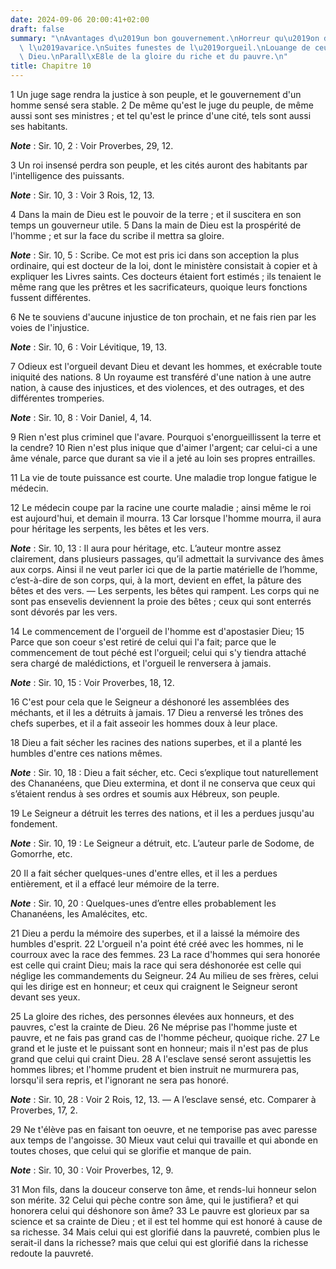 ```yaml
---
date: 2024-09-06 20:00:41+02:00
draft: false
summary: "\nAvantages d\u2019un bon gouvernement.\nHorreur qu\u2019on doit avoir de\
  \ l\u2019avarice.\nSuites funestes de l\u2019orgueil.\nLouange de ceux qui craignent\
  \ Dieu.\nParall\xE8le de la gloire du riche et du pauvre.\n"
title: Chapitre 10
---
```





1 Un juge sage rendra la justice à son peuple, et le gouvernement d'un homme sensé sera stable. 2 De même qu'est le juge du peuple, de même aussi sont ses ministres ; et tel qu'est le prince d'une cité, tels sont aussi ses habitants.

***Note*** :  Sir. 10, 2 : Voir Proverbes, 29, 12.

3 Un roi insensé perdra son peuple, et les cités auront des habitants par l'intelligence des puissants.

***Note*** :  Sir. 10, 3 : Voir 3 Rois, 12, 13.

4 Dans la main de Dieu est le pouvoir de la terre ; et il suscitera en son temps un gouverneur utile. 5 Dans la main de Dieu est la prospérité de l'homme ; et sur la face du scribe il mettra sa gloire.

***Note*** :  Sir. 10, 5 : Scribe. Ce mot est pris ici dans son acception la plus ordinaire, qui est docteur de la loi, dont le ministère consistait à copier et à expliquer les Livres saints. Ces docteurs étaient fort estimés ; ils tenaient le même rang que les prêtres et les sacrificateurs, quoique leurs fonctions fussent différentes.


6 Ne te souviens d'aucune injustice de ton prochain, et ne fais rien par les voies de l'injustice.

***Note*** :  Sir. 10, 6 : Voir Lévitique, 19, 13.


7 Odieux est l'orgueil devant Dieu et devant les hommes, et exécrable toute iniquité des nations. 8 Un royaume est transféré d'une nation à une autre nation, à cause des injustices, et des violences, et des outrages, et des différentes tromperies.

***Note*** :  Sir. 10, 8 : Voir Daniel, 4, 14.

9 Rien n'est plus criminel que l'avare. Pourquoi s'enorgueillissent la terre et la cendre? 10 Rien n'est plus inique que d'aimer l'argent; car celui-ci a une âme vénale, parce que durant sa vie il a jeté au loin ses propres entrailles.


11 La vie de toute puissance est courte. Une maladie trop longue fatigue le médecin.


12 Le médecin coupe par la racine une courte maladie ; ainsi même le roi est aujourd'hui, et demain il mourra. 13 Car lorsque l'homme mourra, il aura pour héritage les serpents, les bêtes et les vers.

***Note*** :  Sir. 10, 13 : Il aura pour héritage, etc. L’auteur montre assez clairement, dans plusieurs passages, qu’il admettait la survivance des âmes aux corps. Ainsi il ne veut parler ici que de la partie matérielle de l’homme, c’est-à-dire de son corps, qui, à la mort, devient en effet, la pâture des bêtes et des vers. ― Les serpents, les bêtes qui rampent. Les corps qui ne sont pas ensevelis deviennent la proie des bêtes ; ceux qui sont enterrés sont dévorés par les vers.


14 Le commencement de l'orgueil de l'homme est d'apostasier Dieu; 15 Parce que son coeur s'est retiré de celui qui l'a fait; parce que le commencement de tout péché est l'orgueil; celui qui s'y tiendra attaché sera chargé de malédictions, et l'orgueil le renversera à jamais.

***Note*** :  Sir. 10, 15 : Voir Proverbes, 18, 12.

16 C'est pour cela que le Seigneur a déshonoré les assemblées des méchants, et il les a détruits à jamais. 17 Dieu a renversé les trônes des chefs superbes, et il a fait asseoir les hommes doux à leur place.


18 Dieu a fait sécher les racines des nations superbes, et il a planté les humbles d'entre ces nations mêmes.

***Note*** :  Sir. 10, 18 : Dieu a fait sécher, etc. Ceci s’explique tout naturellement des Chananéens, que Dieu extermina, et dont il ne conserva que ceux qui s’étaient rendus à ses ordres et soumis aux Hébreux, son peuple.


19 Le Seigneur a détruit les terres des nations, et il les a perdues jusqu'au fondement.

***Note*** :  Sir. 10, 19 : Le Seigneur a détruit, etc. L’auteur parle de Sodome, de Gomorrhe, etc.


20 Il a fait sécher quelques-unes d'entre elles, et il les a perdues entièrement, et il a effacé leur mémoire de la terre.

***Note*** :  Sir. 10, 20 : Quelques-unes d’entre elles probablement les Chananéens, les Amalécites, etc.

21 Dieu a perdu la mémoire des superbes, et il a laissé la mémoire des humbles d'esprit. 22 L'orgueil n'a point été créé avec les hommes, ni le courroux avec la race des femmes. 23 La race d'hommes qui sera honorée est celle qui craint Dieu; mais la race qui sera déshonorée est celle qui néglige les commandements du Seigneur. 24 Au milieu de ses frères, celui qui les dirige est en honneur; et ceux qui craignent le Seigneur seront devant ses yeux.


25 La gloire des riches, des personnes élevées aux honneurs, et des pauvres, c'est la crainte de Dieu. 26 Ne méprise pas l'homme juste et pauvre, et ne fais pas grand cas de l'homme pécheur, quoique riche. 27 Le grand et le juste et le puissant sont en honneur; mais il n'est pas de plus grand que celui qui craint Dieu. 28 A l'esclave sensé seront assujettis les hommes libres; et l'homme prudent et bien instruit ne murmurera pas, lorsqu'il sera repris, et l'ignorant ne sera pas honoré.

***Note*** :  Sir. 10, 28 : Voir 2 Rois, 12, 13. ― A l’esclave sensé, etc. Comparer à Proverbes, 17, 2.


29 Ne t'élève pas en faisant ton oeuvre, et ne temporise pas avec paresse aux temps de l'angoisse. 30 Mieux vaut celui qui travaille et qui abonde en toutes choses, que celui qui se glorifie et manque de pain.

***Note*** :  Sir. 10, 30 : Voir Proverbes, 12, 9.

31 Mon fils, dans la douceur conserve ton âme, et rends-lui honneur selon son mérite. 32 Celui qui pèche contre son âme, qui le justifiera? et qui honorera celui qui déshonore son âme? 33 Le pauvre est glorieux par sa science et sa crainte de Dieu ; et il est tel homme qui est honoré à cause de sa richesse. 34 Mais celui qui est glorifié dans la pauvreté, combien plus le serait-il dans la richesse? mais que celui qui est glorifié dans la richesse redoute la pauvreté.

